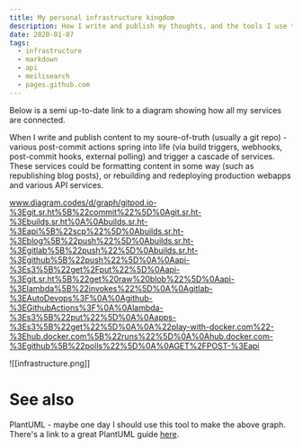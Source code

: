 ```yaml
---
title: My personal infrastructure kingdom
description: How I write and publish my thoughts, and the tools I use to do it
date: 2020-01-07
tags:
  - infrastructure
  - markdown
  - api
  - meilisearch
  - pages.github.com
---
```


Below is a semi up-to-date link to a diagram showing how all my services are connected.

When I write and publish content to my soure-of-truth (usually a git repo) - various post-commit actions spring into life (via build triggers, webhooks, post-commit hooks, external polling) and trigger a cascade of services. These services could be formatting content in some way (such as republishing blog posts), or rebuilding and redeploying production webapps and various API services.

www.diagram.codes/d/graph/gitpod.io-%3Egit.sr.ht%5B%22commit%22%5D%0Agit.sr.ht-%3Ebuilds.sr.ht%0A%0Abuilds.sr.ht-%3Eapi%5B%22scp%22%5D%0Abuilds.sr.ht-%3Eblog%5B%22push%22%5D%0Abuilds.sr.ht-%3Egitlab%5B%22push%22%5D%0Abuilds.sr.ht-%3Egithub%5B%22push%22%5D%0A%0Aapi-%3Es3%5B%22get%2Fput%22%5D%0Aapi-%3Egit.sr.ht%5B%22get%20raw%20blob%22%5D%0Aapi-%3Elambda%5B%22invokes%22%5D%0A%0Agitlab-%3EAutoDevops%3F%0A%0Agithub-%3EGithubActions%3F%0A%0Alambda-%3Es3%5B%22put%22%5D%0A%0Aapps-%3Es3%5B%22get%22%5D%0A%0A%22play-with-docker.com%22-%3Ehub.docker.com%5B%22runs%22%5D%0A%0Ahub.docker.com-%3Egithub%5B%22polls%22%5D%0A%0AGET%2FPOST-%3Eapi

![[infrastructure.png]]

# See also
PlantUML - maybe one day I should use this tool to make the above graph. There's a link to a great PlantUML guide [here](https://news.ycombinator.com/item?id=23648957).